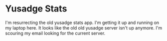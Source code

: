 # Yusadge Stats

I'm resurrecting the old yusadge stats app.  I'm getting it up and
running on my laptop here.  It looks like the old old yusadge server
isn't up anymore.  I'm scouring my email looking for the current server.
